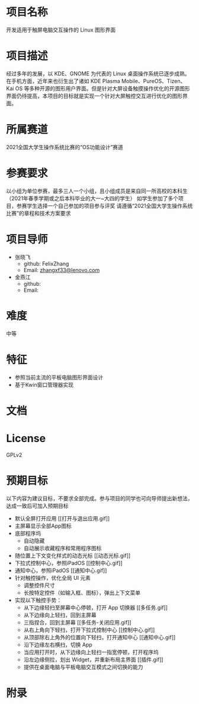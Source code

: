 # 项目名称
开发适用于触屏电脑交互操作的 Linux 图形界面
# 项目描述
经过多年的发展，以 KDE、GNOME 为代表的 Linux 桌面操作系统已逐步成熟。在手机方面，近年来也衍生出了诸如 KDE Plasma Mobile、PureOS、Tizen、Kai OS 等多种开源的图形用户界面。但是针对大屏设备触摸操作优化的开源图形界面仍待提高，本项目的目标就是实现一个针对大屏触控交互进行优化的图形界面。
# 所属赛道
2021全国大学生操作系统比赛的“OS功能设计”赛道
# 参赛要求
以小组为单位参赛，最多三人一个小组，且小组成员是来自同一所高校的本科生（2021年春季学期或之后本科毕业的大一~大四的学生）
如学生参加了多个项目，参赛学生选择一个自己参加的项目参与评奖
请遵循“2021全国大学生操作系统比赛”的章程和技术方案要求
# 项目导师
* 张晓飞
  * github: FelixZhang
  * Email: zhangxf33@lenovo.com
* 金燕江
  * github:
  * Email:
# 难度
中等
# 特征
* 参照当前主流的平板电脑图形界面设计
* 基于Kwin窗口管理器实现
# 文档
# License
GPLv2
# 预期目标
以下内容为建议目标，不要求全部完成。参与项目的同学也可向导师提出新想法，达成一致后可加入预期目标
* 默认全屏打开应用
  [[打开与退出应用.gif]]
* 主屏幕显示全部App图标
* 底部程序坞
  * 自动隐藏
  * 自动展示收藏程序和常用程序图标
* 随位置上下文变化样式的动态光标
  [[动态光标.gif]]
* 下拉式控制中心，参照iPadOS
  [[控制中心.gif]]
* 通知中心，参照iPadOS
  [[通知中心.gif]]
* 针对触控操作，优化全局 UI 元素
  * 调整控件尺寸
  * 长按特定控件（如输入框、图标），弹出上下文菜单
* 实现以下触控手势：
  * 从下边缘轻扫至屏幕中心停顿，打开 App 切换器
    [[多任务.gif]]
  * 从下边缘向上轻扫，回到主屏幕
  * 三指捏合，回到主屏幕
    [[多任务-关闭应用.gif]]
  * 从右上角向下轻扫，打开下拉式控制中心
    [[控制中心.gif]]
  * 从顶部除右上角外的位置向下轻扫，打开通知中心
    [[通知中心.gif]]
  * 沿下边缘左右横扫，切换 App
  * 当应用打开时，从下边缘向上轻扫一指宽停顿，打开程序坞
  * 沿左边缘侧拉，划出 Widget，并重新布局主界面
    [[插件.gif]]
  * 提供在桌面电脑与平板电脑交互模式之间切换的能力
# 附录
